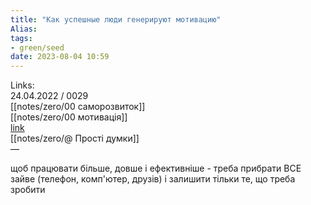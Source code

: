 ```yaml
---
title: "Как успешные люди генерируют мотивацию"
Alias: 
tags:
- green/seed
date: 2023-08-04 10:59
---
```

Links:  
24.04.2022 / 0029  
[[notes/zero/00 саморозвиток]]  
[[notes/zero/00 мотивація]]  
[link](https://www.youtube.com/watch?v=l6jFbn-Ca3Y&list=WL&index=2&t=338s)  
[[notes/zero/@ Прості думки]]  
— 

щоб працювати більше, довше і ефективніше - треба прибрати ВСЕ зайве (телефон, комп'ютер, друзів) і залишити тільки те, що треба зробити